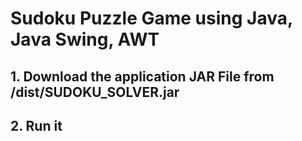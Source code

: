 # Sudoku Puzzle Game using Java, Java Swing, AWT

## 1. Download the application JAR File from /dist/SUDOKU_SOLVER.jar

## 2. Run it
